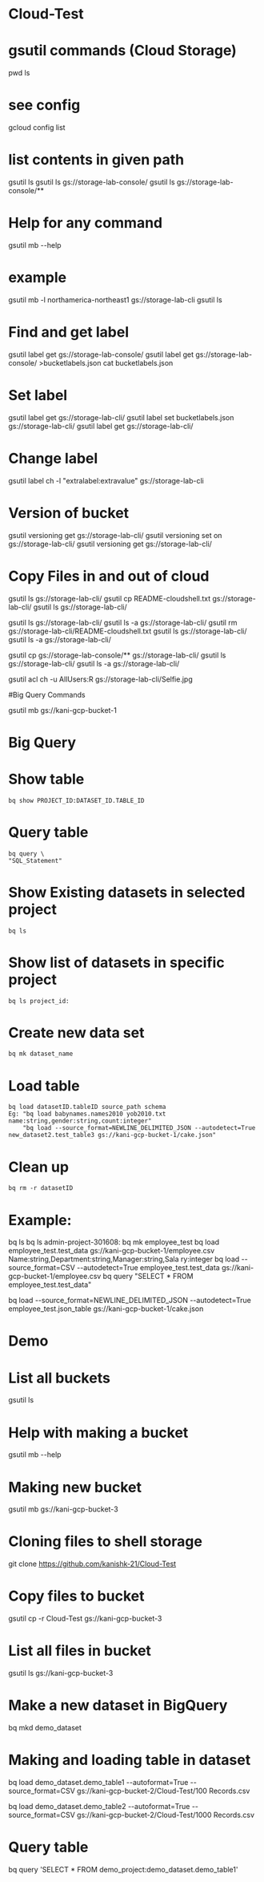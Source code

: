 # Cloud-Test

# gsutil commands (Cloud Storage)
pwd
ls

# see config
gcloud config list

# list contents in given path
gsutil ls
gsutil ls gs://storage-lab-console/
gsutil ls gs://storage-lab-console/**

# Help for any command
gsutil mb --help

# example
gsutil mb -l northamerica-northeast1 gs://storage-lab-cli
gsutil ls

# Find and get label
gsutil label get gs://storage-lab-console/
gsutil label get gs://storage-lab-console/ >bucketlabels.json
cat bucketlabels.json

# Set label
gsutil label get gs://storage-lab-cli/
gsutil label set bucketlabels.json gs://storage-lab-cli/
gsutil label get gs://storage-lab-cli/

# Change label
gsutil label ch -l "extralabel:extravalue" gs://storage-lab-cli

# Version of bucket
gsutil versioning get gs://storage-lab-cli/
gsutil versioning set on gs://storage-lab-cli/
gsutil versioning get gs://storage-lab-cli/

# Copy Files in and out of cloud
gsutil ls gs://storage-lab-cli/
gsutil cp README-cloudshell.txt gs://storage-lab-cli/
gsutil ls gs://storage-lab-cli/

gsutil ls gs://storage-lab-cli/
gsutil ls -a gs://storage-lab-cli/
gsutil rm gs://storage-lab-cli/README-cloudshell.txt
gsutil ls gs://storage-lab-cli/
gsutil ls -a gs://storage-lab-cli/

gsutil cp gs://storage-lab-console/** gs://storage-lab-cli/
gsutil ls gs://storage-lab-cli/
gsutil ls -a gs://storage-lab-cli/

gsutil acl ch -u AllUsers:R gs://storage-lab-cli/Selfie.jpg

#Big Query Commands

gsutil mb gs://kani-gcp-bucket-1

# Big Query

# Show table
    bq show PROJECT_ID:DATASET_ID.TABLE_ID

# Query table
    bq query \
    "SQL_Statement"

# Show Existing datasets in selected project
    bq ls
# Show list of datasets in specific project
    bq ls project_id:

# Create new data set
    bq mk dataset_name

# Load table
    bq load datasetID.tableID source_path schema
    Eg: "bq load babynames.names2010 yob2010.txt name:string,gender:string,count:integer"
        "bq load --source_format=NEWLINE_DELIMITED_JSON --autodetect=True new_dataset2.test_table3 gs://kani-gcp-bucket-1/cake.json"
# Clean up
    bq rm -r datasetID


# Example:
bq ls
bq ls admin-project-301608:
bq mk employee_test
bq load employee_test.test_data gs://kani-gcp-bucket-1/employee.csv Name:string,Department:string,Manager:string,Sala
ry:integer
bq load --source_format=CSV --autodetect=True employee_test.test_data gs://kani-gcp-bucket-1/employee.csv
bq query "SELECT * FROM employee_test.test_data"

bq load --source_format=NEWLINE_DELIMITED_JSON --autodetect=True employee_test.json_table gs://kani-gcp-bucket-1/cake.json


# Demo

# List all buckets
gsutil ls

# Help with making a bucket
gsutil mb --help

# Making new bucket
gsutil mb gs://kani-gcp-bucket-3

# Cloning files to shell storage
git clone https://github.com/kanishk-21/Cloud-Test

# Copy files to bucket
gsutil cp -r Cloud-Test gs://kani-gcp-bucket-3

# List all files in bucket
gsutil ls gs://kani-gcp-bucket-3

# Make a new dataset in BigQuery
bq mkd demo_dataset

# Making and loading table in dataset
bq load demo_dataset.demo_table1 --autoformat=True --source_format=CSV  gs://kani-gcp-bucket-2/Cloud-Test/100 Records.csv

bq load demo_dataset.demo_table2 --autoformat=True --source_format=CSV  gs://kani-gcp-bucket-2/Cloud-Test/1000 Records.csv

# Query table
bq query 'SELECT * FROM demo_project:demo_dataset.demo_table1'



